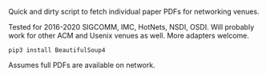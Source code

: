 Quick and dirty script to fetch individual paper PDFs for networking venues.

Tested for 2016-2020 SIGCOMM, IMC, HotNets, NSDI, OSDI. Will probably work for other ACM and Usenix venues as well. More adapters welcome.

`pip3 install BeautifulSoup4`

Assumes full PDFs are available on network.
